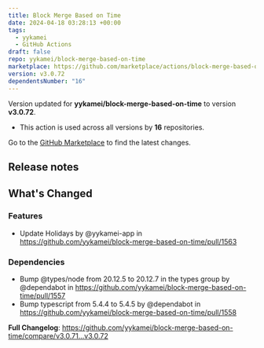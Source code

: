 ```yaml
---
title: Block Merge Based on Time
date: 2024-04-18 03:28:13 +00:00
tags:
  - yykamei
  - GitHub Actions
draft: false
repo: yykamei/block-merge-based-on-time
marketplace: https://github.com/marketplace/actions/block-merge-based-on-time
version: v3.0.72
dependentsNumber: "16"
---
```



Version updated for **yykamei/block-merge-based-on-time** to version **v3.0.72**.
- This action is used across all versions by **16** repositories.

Go to the [GitHub Marketplace](https://github.com/marketplace/actions/block-merge-based-on-time) to find the latest changes.

## Release notes

<!-- Release notes generated using configuration in .github/release.yml at main -->

## What's Changed
### Features
* Update Holidays by @yykamei-app in https://github.com/yykamei/block-merge-based-on-time/pull/1563
### Dependencies
* Bump @types/node from 20.12.5 to 20.12.7 in the types group by @dependabot in https://github.com/yykamei/block-merge-based-on-time/pull/1557
* Bump typescript from 5.4.4 to 5.4.5 by @dependabot in https://github.com/yykamei/block-merge-based-on-time/pull/1558


**Full Changelog**: https://github.com/yykamei/block-merge-based-on-time/compare/v3.0.71...v3.0.72
